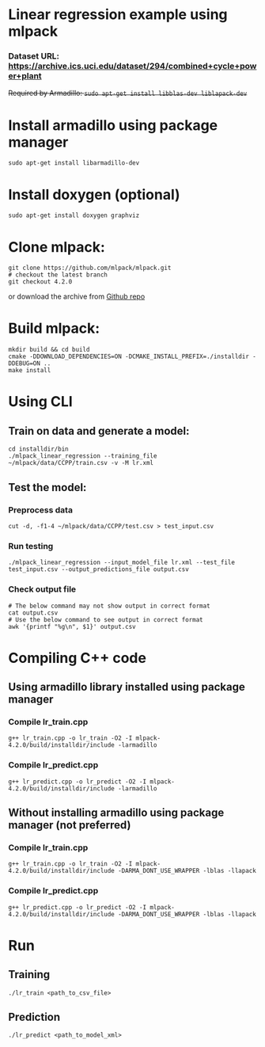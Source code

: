 # Linear regression example using mlpack

### Dataset URL: https://archive.ics.uci.edu/dataset/294/combined+cycle+power+plant

~~Required by Armadillo: `sudo apt-get install libblas-dev liblapack-dev`~~

# Install armadillo using package manager
```
sudo apt-get install libarmadillo-dev
```
# Install doxygen (optional)
```
sudo apt-get install doxygen graphviz
```
# Clone mlpack:
```
git clone https://github.com/mlpack/mlpack.git
# checkout the latest branch
git checkout 4.2.0
```
or download the archive from [Github repo](https://github.com/mlpack/mlpack/releases/tag/4.2.0)
# Build mlpack:
```
mkdir build && cd build
cmake -DDOWNLOAD_DEPENDENCIES=ON -DCMAKE_INSTALL_PREFIX=./installdir -DDEBUG=ON ..
make install
```

# Using CLI
## Train on data and generate a model:
```
cd installdir/bin
./mlpack_linear_regression --training_file ~/mlpack/data/CCPP/train.csv -v -M lr.xml
```
## Test the model:
### Preprocess data
```
cut -d, -f1-4 ~/mlpack/data/CCPP/test.csv > test_input.csv
```
### Run testing
```
./mlpack_linear_regression --input_model_file lr.xml --test_file test_input.csv --output_predictions_file output.csv
```
### Check output file
```
# The below command may not show output in correct format
cat output.csv
# Use the below command to see output in correct format
awk '{printf "%g\n", $1}' output.csv
```

# Compiling C++ code
## Using armadillo library installed using package manager
### Compile lr_train.cpp
```
g++ lr_train.cpp -o lr_train -O2 -I mlpack-4.2.0/build/installdir/include -larmadillo
```
### Compile lr_predict.cpp
```
g++ lr_predict.cpp -o lr_predict -O2 -I mlpack-4.2.0/build/installdir/include -larmadillo
```
## Without installing armadillo using package manager (not preferred)
### Compile lr_train.cpp
```
g++ lr_train.cpp -o lr_train -O2 -I mlpack-4.2.0/build/installdir/include -DARMA_DONT_USE_WRAPPER -lblas -llapack
```
### Compile lr_predict.cpp
```
g++ lr_predict.cpp -o lr_predict -O2 -I mlpack-4.2.0/build/installdir/include -DARMA_DONT_USE_WRAPPER -lblas -llapack
```
# Run
## Training
```
./lr_train <path_to_csv_file>
```
## Prediction
```
./lr_predict <path_to_model_xml>
```
